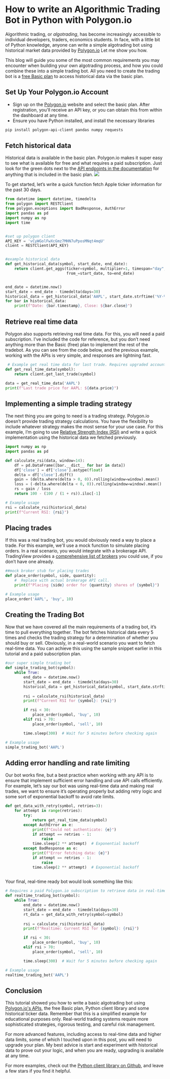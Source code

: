 # How to write an Algorithmic Trading Bot in Python with Polygon.io

Algorithmic trading, or *algotrading*, has become increasingly accessible to individual developers,  traders, economics students. In face, with a little bit of Python knowledge, anyone can write a simple algotrading bot using  historical market data provided by [Polygon.io](https://polygon.io) Let me show you how. 

This blog will guide you some of the most common requirements you may encounter when building your own algotrading process, and how you could combine these into a simple trading bot. All you need to create the trading bot is a [free Basic plan](https://polygon.io/pricing?utm_campaign=quintontradingbot) to access  historical data via the basic plan.  

## Set Up Your Polygon.io Account
- Sign up on the [Polygon.io](https://polygon.io/pricing?utm_campaign=quintontradingbot) website and select the basic plan. After registration, you'll receive an API key, or you can obtain this from within the dashboard at any time.
- Ensure you have Python installed, and  install the necessary libraries

```bash
pip install polygon-api-client pandas numpy requests
```
## Fetch historical data
Historical data is available in the basic plan. Polygon.io makes it super easy to see what is available for free and what requires a paid subscription. Just look for the green dots next to the [API endpoints in the documentation](https://polygon.io/docs/stocks/getting-started) for anything that is included in the basic plan.
![](How%20to%20write%20an%20Algorithmic%20Trading%20Bot%20in%20Python%20with%20Polygon.io/python-algo-1.png)

To get started, let’s write a quick function fetch Apple ticker information for the past 30 days.

```python
from datetime import datetime, timedelta
from polygon import RESTClient
from polygon.exceptions import BadResponse, AuthError
import pandas as pd
import numpy as np
import time


#set up polygon client
API_KEY = 'vCyWGolFwXcGmz7MHN7uPposMNqt4mqU'
client = RESTClient(API_KEY)


#example historical data
def get_historical_data(symbol, start_date, end_date):
    return client.get_aggs(ticker=symbol, multiplier=1, timespan="day", 
                           from_=start_date, to=end_date)


end_date = datetime.now()
start_date = end_date - timedelta(days=30)
historical_data = get_historical_data('AAPL', start_date.strftime('%Y-%m-%d'), end_date.strftime('%Y-%m-%d'))
for bar in historical_data:
    print(f"Date: {bar.timestamp}, Close: ${bar.close}")

```

## Retrieve real time data
Polygon also supports retrieving real time data. For this, you will need a paid subscription. I’ve included the code for reference, but you don’t need anything more than the Basic (free) plan to implement the rest of the tradebot.  As you can see from the code below, and the previous example, working with the APIs is very simple, and responses are lightning fast. 

```python
 # Example get real time data for last trade. Requires upgraded account.
def get_real_time_data(symbol):
    return client.get_last_trade(symbol)

data = get_real_time_data('AAPL')
print(f"Last trade price for AAPL: ${data.price}")
```

## Implementing a simple trading strategy
The next thing you are going to need is a trading strategy.  Polygon.io doesn’t provide trading strategy calculations. You have the flexibility to include whatever strategy makes the most sense for your use case. For this example, I’m going to use [Relative Strength Index \(RSI\)](https://www.stockmarketguides.com/article/rsi-indicator) and write a quick implementation using the historical data we fetched previously.

```python
import numpy as np
import pandas as pd

def calculate_rsi(data, window=14):
    df = pd.DataFrame([bar.__dict__ for bar in data])
    df['close'] = df['close'].astype(float)
    delta = df['close'].diff()
    gain = (delta.where(delta > 0, 0)).rolling(window=window).mean()
    loss = (-delta.where(delta < 0, 0)).rolling(window=window).mean()
    rs = gain / loss
    return 100 - (100 / (1 + rs)).iloc[-1]

# Example usage
rsi = calculate_rsi(historical_data)
print(f"Current RSI: {rsi}")

```

## Placing trades
If this was a real trading bot, you would obviously need a way to place a trade. For this example, we'll use a mock function to simulate placing orders. In a real scenario, you would integrate with a brokerage API. TradingView provides a [comprehensive list of brokers](https://www.tradingview.com/support/solutions/43000479307-what-brokers-can-i-trade-through-on-tradingview/) you could use, if you don’t have one already. 

```python
##mock broker stub for placing trades
def place_order(symbol, side, quantity):
    #  Replace with actual brokerage API call.
    print(f"Placing {side} order for {quantity} shares of {symbol}")

# Example usage
place_order('AAPL', 'buy', 10)
```

## Creating the Trading Bot
Now that we have covered all the main requirements of a trading bot, it’s time to pull everything together.  The bot fetches historical data every 5 times and checks the trading strategy for a determination of whether you should buy or sell.  Obviously, in a real-world scenario you want to fetch real-time data. You can achieve this using the sample snippet earlier in this tutorial and a paid subscription plan. 

```python
#our super simple trading bot
def simple_trading_bot(symbol):
    while True:
        end_date = datetime.now()
        start_date = end_date - timedelta(days=30)
        historical_data = get_historical_data(symbol, start_date.strftime('%Y-%m-%d'), end_date.strftime('%Y-%m-%d'))
        
        rsi = calculate_rsi(historical_data)
        print(f"Current RSI for {symbol}: {rsi}")

        if rsi < 30:
            place_order(symbol, 'buy', 10)
        elif rsi > 70:
            place_order(symbol, 'sell', 10)

        time.sleep(300)  # Wait for 5 minutes before checking again

# Example usage
simple_trading_bot('AAPL')

```

## Adding error handling and rate limiting
Our bot works fine, but a best practice when working with any API is to ensure that implement sufficient error handling and use API calls efficiently. For example, let’s say our bot was using real-time data and making real trades, we want to ensure it’s operating properly but adding retry logic and some sort of exponential backoff to avoid rate limits.

```python
def get_data_with_retry(symbol, retries=3):
    for attempt in range(retries):
        try:
            return get_real_time_data(symbol)
        except AuthError as e:
            print(f"Could not authenticate: {e}")
            if attempt == retries - 1:
                raise
            time.sleep(2 ** attempt)  # Exponential backoff
        except BadResponse as e:
            print(f"Error fetching data: {e}")
            if attempt == retries - 1:
                raise
            time.sleep(2 ** attempt)  # Exponential backoff
        

```

Your final, real-time ready bot would look something like this:

```python
# Requires a paid Polygon.io subscription to retrieve data in real-time
def realtime_trading_bot(symbol):
    while True:
        end_date = datetime.now()
        start_date = end_date - timedelta(days=30)
        rt_data = get_data_with_retry(symbol=symbol)
        
        rsi = calculate_rsi(historical_data)
        print(f"Realtime: Current RSI for {symbol}: {rsi}")

        if rsi < 30:
            place_order(symbol, 'buy', 10)
        elif rsi > 70:
            place_order(symbol, 'sell', 10)

        time.sleep(300)  # Wait for 5 minutes before checking again

# Example usage
realtime_trading_bot('AAPL')

```

## Conclusion
This tutorial showed you how to write a basic algotrading bot using [Polygon.io's APIs](https://polygon.io/utm_campaign=quintontradingbot),  the free Basic plan, Python  client library and some historical ticker data. Remember that this is a simplified example for educational purposes only. Real-world trading systems require more sophisticated strategies, rigorous testing, and careful risk management. 

For more advanced features, including access to real-time data and higher data limits, some of which I touched upon in this post,  you will need to upgrade your plan. My best advice is start and experiment with historical data to prove out your logic, and when you are ready, upgrading is available at any time. 

For more examples, check out the [Python client library on Github](https://github.com/polygon-io/client-python/tree/master), and leave a few stars if you find it helpful. 
